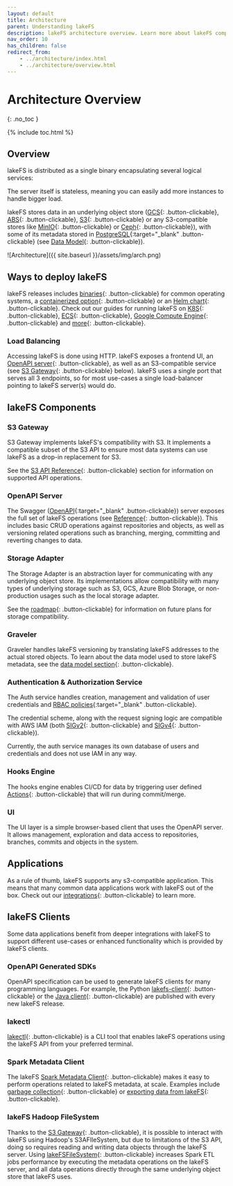 ```yaml
---
layout: default
title: Architecture
parent: Understanding lakeFS
description: lakeFS architecture overview. Learn more about lakeFS components, including its S3 API gateway.
nav_order: 10
has_children: false
redirect_from:
    - ../architecture/index.html
    - ../architecture/overview.html
---
```

# Architecture Overview
{: .no_toc }


{% include toc.html %}

## Overview

lakeFS is distributed as a single binary encapsulating several logical services:

The server itself is stateless, meaning you can easily add more instances to handle bigger load.

lakeFS stores data in an underlying object store ([GCS](https://cloud.google.com/storage){: .button-clickable}, [ABS](https://azure.microsoft.com/en-us/services/storage/blobs/){: .button-clickable},
[S3](https://aws.amazon.com/s3/){: .button-clickable} or any S3-compatible stores like [MinIO](https://min.io/){: .button-clickable} or [Ceph](https://docs.ceph.com/){: .button-clickable}), with some of its metadata stored in [PostgreSQL](https://www.postgresql.org/){:target="_blank" .button-clickable} (see [Data Model](data-model.md){: .button-clickable}).

<!-- The below draw.io diagram source can be found here: https://drive.google.com/file/d/1lctPtGVEmOlCNHi3jiW4XXmyQQFkxzyx/view?usp=sharing -->

![Architecture]({{ site.baseurl }}/assets/img/arch.png)

## Ways to deploy lakeFS

lakeFS releases includes [binaries](https://github.com/treeverse/lakeFS/releases){: .button-clickable} for common operating systems, a [containerized option](https://hub.docker.com/r/treeverse/lakefs){: .button-clickable} or 
an [Helm chart](https://artifacthub.io/packages/helm/lakefs/lakefs){: .button-clickable}.
Check out our guides for running lakeFS on [K8S](../deploy/k8s.md){: .button-clickable}, [ECS](../deploy/aws.md#on-ecs){: .button-clickable}, [Google Compute Engine](../deploy/gcp.md#on-google-compute-engine){: .button-clickable} and [more](../deploy/){: .button-clickable}.

### Load Balancing

Accessing lakeFS is done using HTTP.
lakeFS exposes a frontend UI, an [OpenAPI server](#openapi-server){: .button-clickable}, as well as an S3-compatible service (see [S3 Gateway](#s3-gateway){: .button-clickable} below).
lakeFS uses a single port that serves all 3 endpoints, so for most use-cases a single load-balancer pointing
to lakeFS server(s) would do.

## lakeFS Components

### S3 Gateway

S3 Gateway implements lakeFS's compatibility with S3. It implements a compatible subset of the S3 API to ensure most data systems can use lakeFS as a drop-in replacement for S3.

See the [S3 API Reference](../reference/s3.md){: .button-clickable} section for information on supported API operations.

### OpenAPI Server

The Swagger ([OpenAPI](https://swagger.io/docs/specification/basic-structure/){:target="_blank" .button-clickable}) server exposes the full set of lakeFS operations (see [Reference](../reference/api.md){: .button-clickable}). This includes basic CRUD operations against repositories and objects, as well as versioning related operations such as branching, merging, committing and reverting changes to data.

### Storage Adapter

The Storage Adapter is an abstraction layer for communicating with any underlying object store. 
Its implementations allow compatibility with many types of underlying storage such as S3, GCS, Azure Blob Storage, or non-production usages such as the local storage adapter.

See the [roadmap](roadmap.md){: .button-clickable} for information on future plans for storage compatibility. 

### Graveler

Graveler handles lakeFS versioning by translating lakeFS addresses to the actual stored objects.
To learn about the data model used to store lakeFS metadata, see the [data model section](data-model.md){: .button-clickable}.

### Authentication & Authorization Service

The Auth service handles creation, management and validation of user credentials and [RBAC policies](https://en.wikipedia.org/wiki/Role-based_access_control){:target="_blank" .button-clickable}.

The credential scheme, along with the request signing logic are compatible with AWS IAM (both [SIGv2](https://docs.aws.amazon.com/general/latest/gr/signature-version-2.html){: .button-clickable} and [SIGv4](https://docs.aws.amazon.com/general/latest/gr/signature-version-4.html){: .button-clickable}).

Currently, the auth service manages its own database of users and credentials and does not use IAM in any way. 

### Hooks Engine

The hooks engine enables CI/CD for data by triggering user defined [Actions](../setup/hooks.md){: .button-clickable} that will run during commit/merge. 

### UI

The UI layer is a simple browser-based client that uses the OpenAPI server. It allows management, exploration and data access to repositories, branches, commits and objects in the system.

## Applications

As a rule of thumb, lakeFS supports any s3-compatible application. This means that many common data applications work with lakeFS out of the box.
Check out our [integrations](../integrations){: .button-clickable} to learn more.

## lakeFS Clients

Some data applications benefit from deeper integrations with lakeFS to support different use-cases or enhanced functionality which is provided by lakeFS clients.

### OpenAPI Generated SDKs

OpenAPI specification can be used to generate lakeFS clients for many programming languages.
For example, the Python [lakefs-client](https://pypi.org/project/lakefs-client/){: .button-clickable} or the [Java client](https://search.maven.org/artifact/io.lakefs/api-client){: .button-clickable} are published 
with every new lakeFS release.

### lakectl

[lakectl](../reference/commands.md){: .button-clickable} is a CLI tool that enables lakeFS operations using the lakeFS API from your preferred terminal.

### Spark Metadata Client

The lakeFS [Spark Metadata Client](../reference/spark-client.md){: .button-clickable} makes it easy to perform
operations related to lakeFS metadata, at scale. Examples include [garbage collection](../reference/garbage-collection.md){: .button-clickable} or [exporting data from lakeFS](../reference/export.md){: .button-clickable}.

### lakeFS Hadoop FileSystem

Thanks to the [S3 Gateway](#s3-gateway){: .button-clickable}, it is possible to interact with lakeFS using Hadoop's S3AFIleSystem, 
but due to limitations of the S3 API, doing so requires reading and writing data objects through the lakeFS server.
Using [lakeFSFileSystem](../integrations/spark.md#access-lakefs-using-the-lakefs-specific-hadoop-filesystem){: .button-clickable} increases Spark ETL jobs performance by executing the metadata operations on the lakeFS server,
and all data operations directly through the same underlying object store that lakeFS uses.
